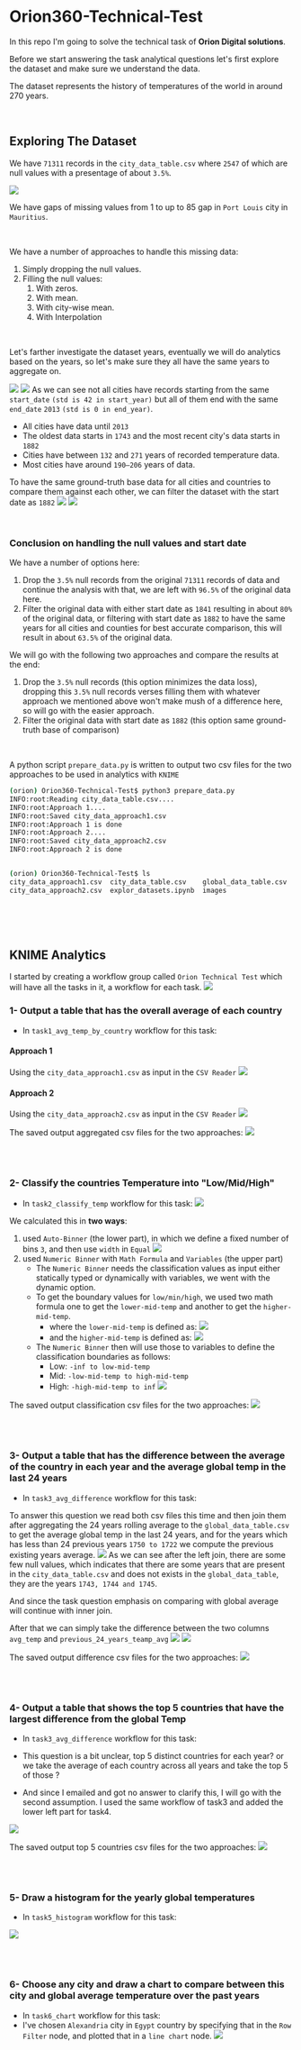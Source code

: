 # Orion360-Technical-Test
In this repo I'm going to solve the technical task of **Orion Digital solutions**.

Before we start answering the task analytical questions let's first explore the dataset and make sure we understand the data.

The dataset represents the history of temperatures of the world in around 270 years.

<br/>

## Exploring The Dataset
We have `71311` records in the `city_data_table.csv` where `2547` of which are null values with a presentage of about `3.5%`.

![](images/nulls.png)

We have gaps of missing values from 1 to up to 85 gap in `Port Louis` city in `Mauritius`.

<br/>

We have a number of approaches to handle this missing data:
1. Simply dropping the null values.
2. Filling the null values:
	1. With zeros.
	2. With mean.
	3. With city-wise mean.
	4. With Interpolation

<br/>

Let's farther investigate the dataset years, eventually we will do analytics based on the years, so let's make sure they all have the same years to aggregate on.

![](images/investigate1.png)
![](images/investigate2.png)
As we can see not all cities have records starting from the same `start_date` `(std is 42 in start_year)` but all of them end with the same `end_date` `2013` `(std is 0 in end_year)`.

- All cities have data until `2013`
- The oldest data starts in `1743` and the most recent city's data starts in `1882`
- Cities have between `132` and `271` years of recorded temperature data.
- Most cities have around `190–206` years of data.


To have the same ground-truth base data for all cities and countries to compare them against each other, we can filter the dataset with the start date as `1882` 
![](images/investigate3.png)
![](images/investigate4.png)

<br/>

### Conclusion on handling the null values and start date
We have a number of options here:
1. Drop the `3.5%` null records from the original `71311` records of data and continue the analysis with that, we are left with `96.5%` of the original data here.
2. Filter the original data with either start date as `1841` resulting in about `80%` of the original data, or  filtering with start date as `1882` to have the same years for all cities and counties for best accurate comparison, this will result in about `63.5%` of the original data.

We will go with the following two approaches and compare the results at the end:
1. Drop the `3.5%` null records (this option minimizes the data loss), dropping this `3.5%` null records verses filling them with whatever approach we mentioned above won't make mush of a difference here, so will go with the easier approach.
2. Filter the original data with start date as `1882` (this option same ground-truth base of comparison)

<br/>

A python script `prepare_data.py` is written to output two csv files for the two approaches to be used in analytics with  `KNIME`
```bash
(orion) Orion360-Technical-Test$ python3 prepare_data.py 
INFO:root:Reading city_data_table.csv....
INFO:root:Approach 1....
INFO:root:Saved city_data_approach1.csv
INFO:root:Approach 1 is done
INFO:root:Approach 2....
INFO:root:Saved city_data_approach2.csv
INFO:root:Approach 2 is done


(orion) Orion360-Technical-Test$ ls
city_data_approach1.csv  city_data_table.csv    global_data_table.csv  orion            README.md
city_data_approach2.csv  explor_datasets.ipynb  images                 prepare_data.py
```

<br/>
<br/>
<br/>

## KNIME Analytics 
I started by creating a workflow group called `Orion Technical Test` which will have all the tasks in it, a workflow for each task.
![](images/workflow_group.png)
### 1- Output a table that has the overall average of each country
- In `task1_avg_temp_by_country` workflow for this task:
#### Approach 1
Using the `city_data_approach1.csv` as input in the `CSV Reader`
![](images/task1/t1_knime_avg_temp_by_country_1.png)

#### Approach 2
Using the `city_data_approach2.csv` as input in the `CSV Reader`
![](images/task1/t1_knime_avg_temp_by_country_2.png)

The saved output aggregated csv files for the two approaches:
![](images/task1/t1_knime_output_csv.png)

<br/>
<br/>

### 2- Classify the countries Temperature into "Low/Mid/High"
- In `task2_classify_temp` workflow for this task:
![](images/task2/t2_knime_classify_temp_1.png)

We calculated this in **two ways**:
1. used `Auto-Binner` (the lower part), in which we define a fixed number of bins `3`, and then use `width` in `Equal`
   ![](images/task2/t2_knime_classify_temp_1_auto_binner.png)
2. used `Numeric Binner` with `Math Formula` and `Variables` (the upper part)
   - The `Numeric Binner` needs the classification values as input either statically typed or dynamically with variables, we went with the dynamic option.
   - To get the boundary values for `low/min/high`, we used two math formula one to get the `lower-mid-temp` and another to get the `higher-mid-temp`. 
	   - where the `lower-mid-temp` is defined as:
	     ![](images/task2/t2_knime_classify_temp_1_low_mid_temp.png)
	   - and the `higher-mid-temp` is defined as:
	     ![](images/task2/t2_knime_classify_temp_1_high_mid_temp.png)
	- The `Numeric Binner` then will use those to variables to define the classification boundaries as follows:
		- Low: `-inf to low-mid-temp`
		- Mid: `-low-mid-temp to high-mid-temp`
		- High: `-high-mid-temp to inf`
		![](images/task2/t2_knime_classify_temp_1_binner.png)


The saved output classification csv files for the two approaches:
![](images/task2/t2_knime_output_csv.png)

<br/>
<br/>

### 3- Output a table that has the difference between the average of the country **in each year** and the average global temp in the last 24 years

- In `task3_avg_difference` workflow for this task:

To answer this question we read both csv files this time and then join them after aggregating the 24 years rolling average to the `global_data_table.csv` to get the average global temp in the last 24 years, and for the years which has less than 24 previous years `1750 to 1722` we compute the previous existing years average.
![](images/task3/t3_knime_diff_temp_nulls.png)
As we can see after the left join, there are some few null values, which indicates that there are some years that are present in the `city_data_table.csv` and does not exists in the `global_data_table`, they are the years `1743, 1744 and 1745`.

And since the task question emphasis on comparing with global average will continue with inner join.

After that we can simply take the difference between the two columns `avg_temp` and `previous_24_years_teamp_avg`
![](images/task3/t3_knime_diff_math.png)
![](images/task3/t3_knime_diff_temp.png)

The saved output difference csv files for the two approaches:
![](images/task3/t3_knime_output_csv.png)


<br/>
<br/>

### 4- Output a table that shows the top 5 countries that have the largest difference from the global Temp
- In `task3_avg_difference` workflow for this task:

- This question is a bit unclear, top 5 distinct countries for each year? or we take the average of each country across all years and take the top 5 of those ?
- And since I emailed and got no answer to clarify this, I will go with the second assumption.
I used the same workflow of task3 and added the lower left part for task4.

![](images/task4/t4_knime_top_diff.png)

The saved output top 5 countries csv files for the two approaches:
![](images/task4/td_knime_output_csv.png)


<br/>
<br/>

### 5- Draw a histogram for the yearly global temperatures
- In `task5_histogram` workflow for this task:

![](images/task5/t5_knime_hist.png)



<br/>
<br/>

### 6- Choose any city and draw a chart to compare between this city and global average temperature over the past years
- In `task6_chart` workflow for this task:
- I've chosen `Alexandria` city in `Egypt` country by specifying that in the `Row Filter` node, and plotted that in a `line chart` node.
![](images/task6/t6_knime_line_chart_wf.png)
